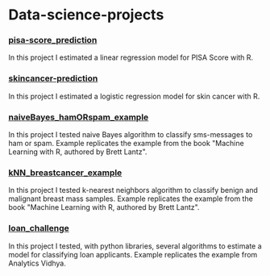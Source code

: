 # Data-science-projects


### [pisa-score_prediction](/pisa-score_prediction)
In this project I estimated a linear regression model for PISA Score
with R. 


### [skincancer-prediction](/skincancer-prediction)
In this project I estimated a logistic regression model for skin cancer
with R.


### [naiveBayes_hamORspam_example](/naiveBayes_hamORspam_example)
In this project I tested naive Bayes algorithm to classify
sms-messages to ham or spam. Example replicates the example from the
book "Machine Learning with R, authored by Brett Lantz".


### [kNN_breastcancer_example](/kNN_breastcancer_example)
In this project I tested k-nearest neighbors algorithm to classify
benign and malignant breast mass samples. Example replicates the 
example from the book "Machine Learning with R, authored by Brett Lantz".


### [loan_challenge](/loan_challenge)
In this project I tested, with python libraries, several algorithms 
to estimate a model for classifying loan applicants. Example replicates 
the example from Analytics Vidhya.
